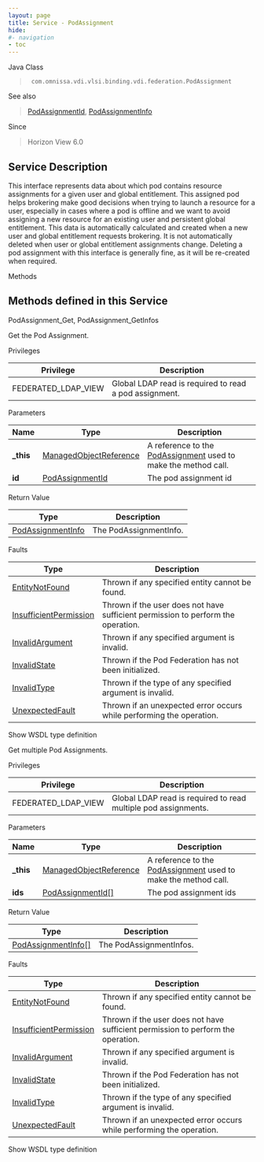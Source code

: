 ```yaml
---
layout: page
title: Service - PodAssignment
hide:
#- navigation
- toc
---
```








Java Class
> ` com.omnissa.vdi.vlsi.binding.vdi.federation.PodAssignment`

See also
> [PodAssignmentId](vdi.entity.PodAssignmentId.md), [PodAssignmentInfo](vdi.federation.PodAssignment.PodAssignmentInfo.md)

Since
> Horizon View 6.0





## Service Description

This interface represents data about which pod contains resource assignments for a given user and global entitlement. This assigned pod helps brokering make good decisions when trying to launch a resource for a user, especially in cases where a pod is offline and we want to avoid assigning a new resource for an existing user and persistent global entitlement. This data is automatically calculated and created when a new user and global entitlement requests brokering. It is not automatically deleted when user or global entitlement assignments change. Deleting a pod assignment with this interface is generally fine, as it will be re-created when required.

Methods

Methods defined in this Service
---
PodAssignment_Get, PodAssignment_GetInfos




Get the Pod Assignment.

Privileges

Privilege |  Description
---|---
FEDERATED_LDAP_VIEW|  Global LDAP read is required to read a pod assignment.



Parameters

Name| Type| Description
---|---|---
**_this**| [ManagedObjectReference](vmodl.ManagedObjectReference.md)|  A reference to the [PodAssignment](vdi.federation.PodAssignment.md) used to make the method call.
**id**| [PodAssignmentId](vdi.entity.PodAssignmentId.md)|  The pod assignment id




Return Value

Type |  Description
---|---
[PodAssignmentInfo](vdi.federation.PodAssignment.PodAssignmentInfo.md)| The PodAssignmentInfo.



Faults

Type |  Description
---|---
[EntityNotFound](vdi.fault.EntityNotFound.md)| Thrown if any specified entity cannot be found.
[InsufficientPermission](vdi.fault.InsufficientPermission.md)| Thrown if the user does not have sufficient permission to perform the operation.
[InvalidArgument](vdi.fault.InvalidArgument.md)| Thrown if any specified argument is invalid.
[InvalidState](vdi.fault.InvalidState.md)| Thrown if the Pod Federation has not been initialized.
[InvalidType](vdi.fault.InvalidType.md)| Thrown if the type of any specified argument is invalid.
[UnexpectedFault](vdi.fault.UnexpectedFault.md)| Thrown if an unexpected error occurs while performing the operation.

Show WSDL type definition







Get multiple Pod Assignments.

Privileges

Privilege |  Description
---|---
FEDERATED_LDAP_VIEW|  Global LDAP read is required to read multiple pod assignments.



Parameters

Name| Type| Description
---|---|---
**_this**| [ManagedObjectReference](vmodl.ManagedObjectReference.md)|  A reference to the [PodAssignment](vdi.federation.PodAssignment.md) used to make the method call.
**ids**| [PodAssignmentId[]](vdi.entity.PodAssignmentId.md)|  The pod assignment ids




Return Value

Type |  Description
---|---
[PodAssignmentInfo[]](vdi.federation.PodAssignment.PodAssignmentInfo.md)| The PodAssignmentInfos.



Faults

Type |  Description
---|---
[EntityNotFound](vdi.fault.EntityNotFound.md)| Thrown if any specified entity cannot be found.
[InsufficientPermission](vdi.fault.InsufficientPermission.md)| Thrown if the user does not have sufficient permission to perform the operation.
[InvalidArgument](vdi.fault.InvalidArgument.md)| Thrown if any specified argument is invalid.
[InvalidState](vdi.fault.InvalidState.md)| Thrown if the Pod Federation has not been initialized.
[InvalidType](vdi.fault.InvalidType.md)| Thrown if the type of any specified argument is invalid.
[UnexpectedFault](vdi.fault.UnexpectedFault.md)| Thrown if an unexpected error occurs while performing the operation.

Show WSDL type definition












 
